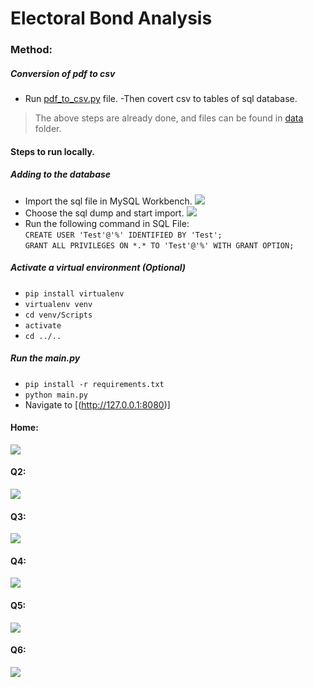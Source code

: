 # Electoral Bond Analysis 

### Method:
##### Conversion of pdf to csv 
- Run [pdf_to_csv.py](./pdf_to_csv.py) file.
-Then covert csv to tables of sql database.

> The above steps are already done, and files can be found in [data](./data/) folder.

#### Steps to run locally.
##### Adding to the database
- Import the sql file in MySQL Workbench. ![](https://i.imgur.com/I8Q0Jhv.png)
- Choose the sql dump and start import. ![](https://i.imgur.com/IdHYRDo.png)
- Run the following command in SQL File:<br>
  `CREATE USER 'Test'@'%' IDENTIFIED BY 'Test';`<br>
  `GRANT ALL PRIVILEGES ON *.* TO 'Test'@'%' WITH GRANT OPTION;`

##### Activate a virtual environment (Optional)
- `pip install virtualenv`
- `virtualenv venv`
- `cd venv/Scripts`
- `activate`
- `cd ../..`

##### Run the main.py
- `pip install -r requirements.txt`
- `python main.py`
- Navigate to [(http://127.0.0.1:8080)]

#### Home:

![](https://i.ibb.co/0MPPh0h/Home.png)<br>

#### Q2:

![](https://i.ibb.co/p0tq2TK/Question2.png)<br>

#### Q3:

![](https://i.ibb.co/W396j8V/Question3.png)<br>

#### Q4:

![](https://i.ibb.co/LSPfjCF/Question4.png)<br>


#### Q5:

![](https://i.ibb.co/Rgwyryd/Question5.png)<br>

#### Q6:

![](https://i.ibb.co/KN29nms/Question6.png)<br>
